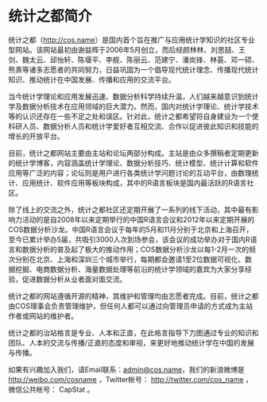 # 统计之都简介

<!-- 邱怡轩初稿，谢益辉一次修订，林荟、邓一硕二次修订 -->

统计之都（<http://cos.name>）是国内首个旨在推广与应用统计学知识的社区专业型网站。该网站最初由谢益辉于2006年5月创立，而后经颜林林、刘思喆、王剑、魏太云、邱怡轩、陈堰平、李舰、陈丽云、范建宁、潘岚锋、林荟、邓一硕、熊熹等诸多志愿者的共同努力，日益巩固为一个倡导现代统计理念、传播现代统计知识、推动统计在中国发展、传播和应用的交流平台。

当今统计学理论和应用发展迅速、数据分析科学持续升温，人们越来越意识到统计学及数据分析技术在应用领域的巨大潜力。然而，国内对统计学理论、统计学技术等的认识还存在一些不足之处和误区。针对此，统计之都希望将自身建设为一个使科研人员、数据分析人员和统计学爱好者互相交流、合作以促进彼此知识和技能的增长的开放平台。

目前，统计之都网站主要由主站和论坛两部分构成。主站是由众多撰稿者定期更新的统计学博客，内容涵盖统计学理论、数据分析技巧、统计模型、统计计算和软件应用等广泛的内容；论坛则是用户进行各类统计学问题讨论的互动平台，由数理统计、应用统计、软件应用等板块构成，其中的R语言板块是国内最活跃的R语言社区。

除了线上的交流之外，统计之都社区还定期开展了一系列的线下活动，其中最有影响力活动的是自2008年以来定期举行的中国R语言会议和2012年以来定期开展的COS数据分析沙龙。中国R语言会议于每年的5月和11月分别于北京和上海召开，至今已累计举办5届，共吸引3000人次到场参会，该会议的成功举办对于国内R语言和数据分析的普及起了极大的推动作用；COS数据分析沙龙以每1-2月一次的频次分别在北京、上海和深圳三个城市举行，每期都会邀请1至2位数据可视化、数据挖掘、电商数据分析、海量数据处理等前沿的统计学领域的嘉宾为大家分享经验，促进数据分析从业者面对面交流。

统计之都的网站遵循开源的精神，其维护和管理均由志愿者完成。目前，统计之都由COS理事会负责管理维护，但任何人都可以通过向管理员申请的方式成为主站作者或网站的维护者。

统计之都的治站格言是专业、人本和正直，在此格言指导下力图通过专业的知识和团队、人本的交流与传播/正直的态度和审视，来更好地推动统计学在中国的发展与传播。

如果有兴趣加入我们，请Email联系：admin@cos.name，我们的新浪微博是 <http://weibo.com/cosname> ，Twitter帐号： <http://twitter.com/cos_name> ，微信公共帐号： CapStat 。
